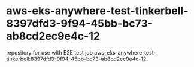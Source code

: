 # aws-eks-anywhere-test-tinkerbell-8397dfd3-9f94-45bb-bc73-ab8cd2ec9e4c-12
repository for use with E2E test job aws-eks-anywhere-test-tinkerbell:8397dfd3-9f94-45bb-bc73-ab8cd2ec9e4c-12
